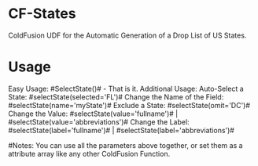 # CF-States
ColdFusion UDF for the Automatic Generation of a Drop List of US States.

# Usage
Easy Usage: #SelectState()# - That is it.
Additional Usage:
Auto-Select a State:             #selectState(selected='FL')#
Change the Name of the Field:    #selectState(name='myState')#
Exclude a State:                 #selectState(omit='DC')#
Change the Value:                #selectState(value='fullname')# | #selectState(value='abbreviations')#
Change the Label:                #selectState(label='fullname')# | #selectState(label='abbreviations')#

#Notes: 
You can use all the parameters above together, or set them as a attribute array like any other ColdFusion Function.
